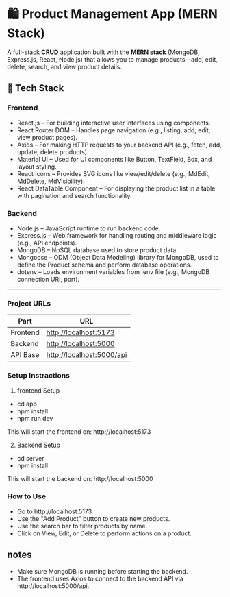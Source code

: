 # 🛍️ Product Management App (MERN Stack)

A full-stack **CRUD** application built with the **MERN stack** (MongoDB, Express.js, React, Node.js) that allows you to manage products—add, edit, delete, search, and view product details.


## 🚀 Tech Stack

### Frontend
- React.js – For building interactive user interfaces using components.
- React Router DOM – Handles page navigation (e.g., listing, add, edit, view product pages).
- Axios – For making HTTP requests to your backend API (e.g., fetch, add, update, delete products).
- Material UI – Used for UI components like Button, TextField, Box, and layout styling.
- React Icons – Provides SVG icons like view/edit/delete (e.g., MdEdit, MdDelete, MdVisibility).
- React DataTable Component – For displaying the product list in a table with pagination and search functionality.

### Backend

- Node.js – JavaScript runtime to run backend code.
- Express.js – Web framework for handling routing and middleware logic (e.g., API endpoints).
- MongoDB – NoSQL database used to store product data.
- Mongoose – ODM (Object Data Modeling) library for MongoDB, used to define the Product schema and perform database operations.
- dotenv – Loads environment variables from .env file (e.g., MongoDB connection URI, port).

---
### Project URLs

| Part     | URL                                                    |
| -------- | ------------------------------------------------------ |
| Frontend | [http://localhost:5173](http://localhost:5173)         |
| Backend  | [http://localhost:5000](http://localhost:5000)         |
| API Base | [http://localhost:5000/api](http://localhost:5000/api) |

### Setup Instractions 

1. frontend Setup
- cd app
- npm install
- npm run dev

This will start the frontend on: http://localhost:5173

2. Backend Setup
- cd server
- npm install 

This will start the backend on: http://localhost:5000

### How to Use
- Go to http://localhost:5173
- Use the "Add Product" button to create new products.
- Use the search bar to filter products by name.
- Click on View, Edit, or Delete to perform actions on a product.

## notes
- Make sure MongoDB is running before starting the backend.
- The frontend uses Axios to connect to the backend API via http://localhost:5000/api.
